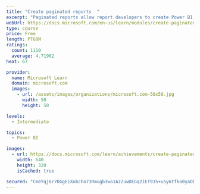```yaml
---
title: "Create paginated reports  "
excerpt: "Paginated reports allow report developers to create Power BI artifacts that have tightly controlled rendering requirements. Paginated reports are ideal for creating sales invoices, receipts, purchase orders, and tabular data. This module will teach you how to create reports, add parameters, and work with tables and charts in paginated reports."
webUrl: https://docs.microsoft.com/en-us/learn/modules/create-paginated-reports-power-bi/
type: course
price: Free
length: PT60M
ratings:
  count: 1110
  average: 4.71982
heat: 67

provider:
  name: Microsoft Learn
  domain: microsoft.com
  images:
    - url: /assets/images/organizations/microsoft.com-50x50.jpg
      width: 50
      height: 50

levels:
  - Intermediate

topics:
  - Power BI

images:
  - url: https://docs.microsoft.com/learn/achievements/create-paginated-reports-power-bi-social.png
    width: 640
    height: 320
    isCached: true

secured: "CmeYqj6r7DGgEiXobcho73Rmugb3wo1AzZuwDEGq2iET935+u5y6tfko0yaOk5nnaSZsdwl7JQOzQnL7V6KoJRK8gQNdWsi/mk5BJB1Gh6koyE8Tumf3e/o1zkDJu0D21NcqO8dls2ax3FldrIW5DET1dwWD3/l5i0Kg8tDZVkHBTF06UqMuFsukvQ0nZiiBqINWgOWddgVgcuXZ8X78OATvBHUFU8mSWcsYf1pcw+XCKc8SQL6QgpxeHBz14ZfqZq2U5My2nSEggJrWK3HWgih+JjlozvsQlPepJhm3GIIZdEdv3SJRinrfxjK8RPSjmSuR3DA6qfxGRolfoKOSt0s+kiCKBu2WAWUmXtuXvslymFNgOjN5JKulpVQKU8xovGCfC5NBqsK9YgwqFtaYKL2wNjKKIgiw1IEaZVDZwJw=;UneMBCY4MjkTYQbj09O0/A=="
---
```


